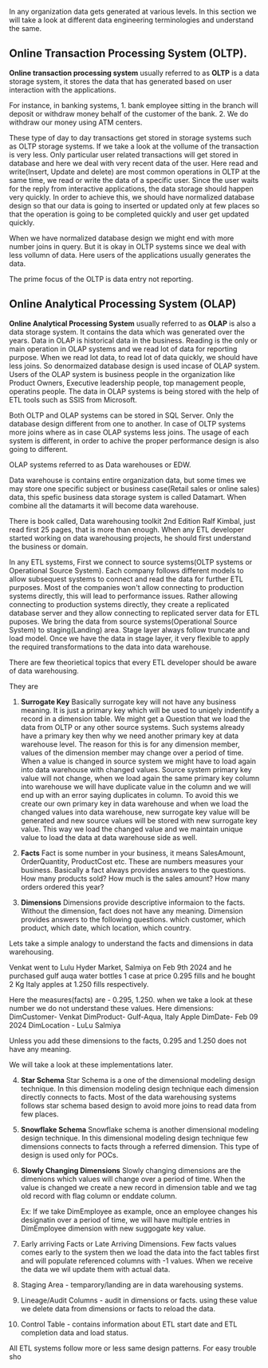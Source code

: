 In any organization data gets generated at various levels. In this section we will take a look at different data engineering terminologies and understand the same.

## Online Transaction Processing System (OLTP).
  **Online transaction processing system** usually referred to as **OLTP** is a data storage system, it stores the data that has generated based on user interaction with the applications. 
  
  For instance, 
    in banking systems, 
      1. bank employee sitting in the branch will deposit or withdraw money behalf of the customer of the bank. 
      2. We do withdraw our money using ATM centers.
      
These type of day to day transactions get stored in storage systems such as OLTP storage systems. If we take a look at the vollume of the transaction is very less. Only particular user related
transactions will get stored in database and here we deal with very recent data of the user. Here read and write(Insert, Update and delete) are most common operations in OLTP at the same time, we read or write the data of a specific user.
Since the user waits for the reply from interactive applications, the data storage should happen very quickly. In order to achieve this, we should have normalized database design so that our data is going to inserted or updated only at few places so that the operation is going to be completed quickly and user get updated quickly.
  
When we have normalized database design we might end with more number joins in query. But it is okay in OLTP systems since we deal with less vollumn of data. Here users of the applications usually generates the data.

The prime focus of the OLTP is data entry not reporting.

## Online Analytical Processing System (OLAP)
 **Online Analytical Processing System** usually referred to as **OLAP** is also a data storage system. It contains the data which was generated over the years. Data in OLAP is historical data in the business.
 Reading is the only or main operation in OLAP systems and we read lot of data for reporting purpose. When we read lot data, to read lot of data quickly, we should have less joins. So denormaized database design
 is used incase of OLAP system. Users of the OLAP system is business people in the organization like Product Owners, Executive leadership people, top management people, operatins people. The data in OLAP systems is being stored with the help of ETL tools such as SSIS from Microsoft.

 Both OLTP and OLAP systems can be stored in SQL Server. Only the database design different from one to another. In case of OLTP systems more joins where as in case OLAP systems less joins. The usage of each system is different, in order to achive the proper performance design is also going to different.

 OLAP systems referred to as Data warehouses or EDW.

 Data warehouse is contains entire organization data, but some times we may store one specific subject or business case(Retail sales or online sales) data, this spefic business data storage system is called Datamart. When combine all the datamarts it will become data warehouse.

There is book called, Data warehousing toolkit 2nd Edition Ralf Kimbal, just read first 25 pages, that is more than enough.
When any ETL developer started working on data warehousing projects, he should first understand the business or domain.

In any ETL systems, First we connect to source systems(OLTP systems or Operational Source System). Each company follows different models to allow subsequest systems to connect and read the data for further ETL purposes. Most of the companies won't allow connecting to production systems directly, this will lead to performance issues. Rather allowing connecting to production systems directly, they create a replicated database server and they allow connecting to replicated server data for ETL puposes. We bring the data from source systems(Operational Source System) to staging(Landing) area. Stage layer always follow truncate and load model. Once we have the data in stage layer, it very flexible to apply the required transformations to the data into data warehouse.

There are few theorietical topics that every ETL developer should be aware of data warehousing.

They are
  1. **Surrogate Key** 
      Basically surrogate key will not have any business meaning. It is just a primary key which will be used to uniqely indentify a record in a dimension table. We might get a Question that we load the data from OLTP or any other source systems. Such systems already have a primary key then why we need another primary key at data warehouse level. The reason for this is for any dimension member, values of the dimension member may change over a period of time. When a value is changed in source system we might have to load again into data warehouse with changed values. Source system primary key value will not change, when we load again the same primary key column into warehouse we will have duplicate value in the column and we will end up with an error saying duplicates in column. To avoid this we create our own primary key in data warehouse and when we load the changed values into data warehouse, new surrogate key value will be generated and new source values will be stored with new surrogate key value. This way we load the changed value and we maintain unique value to load the data at data warehouse side as well.

2. **Facts**
      Fact is some number in your business, it means SalesAmount, OrderQuantity, ProductCost etc. These are numbers measures your business. Basically a fact always provides answers to the questions. How many products sold? How much is the sales amount? How many orders ordered this year?
   
3. **Dimensions**
    Dimensions provide descriptive informaion to the facts. Without the dimension, fact does not have any meaning. Dimension provides answers to the following questions.
    which customer, which product, which date, which location, which country.

Lets take a simple analogy to understand the facts and dimensions in data warehousing.

Venkat went to Lulu Hyder Market, Salmiya on Feb 9th 2024 and he purchased gulf auqa water bottles 1 case at price 0.295 fills and he bought 2 Kg Italy apples at 1.250 fills respectively.

Here the measures(facts) are - 0.295, 1.250. when we take a look at these number we do not understand these values.
Here dimensions:
DimCustomer- Venkat
DimProduct- Gulf-Aqua, Italy Apple
DimDate- Feb 09 2024
DimLocation - LuLu Salmiya

Unless you add these dimensions to the facts, 0.295 and 1.250 does not have any meaning.

We will take a look at these implementations later.

  4. **Star Schema**
    Star Schema is a one of the dimensional modeling design technique. In this dimension modeling design technique each dimension directly connects to facts.
    Most of the data warehousing systems follows star schema based design to avoid more joins to read data from few places.
    
  5. **Snowflake Schema**
     Snowflake schema is another dimensional modeling design technique. In this dimensional modeling design technique few dimensions connects to facts through a referred dimension. This type of design is used only for POCs.
  6. **Slowly Changing Dimensions**
     Slowly changing dimensions are the dimenions which values will change over a period of time. When the value is changed we create a new record in dimension
     table and we tag old record with flag column or enddate column.

     Ex: If we take DimEmployee as example, once an employee changes his designatin over a period of time, we will have multiple entries in DimEmployee dimension with new suggogate key value.
     
  9. Early arriving Facts or Late Arriving Dimensions.
       Few facts values comes early to the system then we load the data into the  fact tables first and will populate referenced columns with -1 values. When we receive the data we wil update them with actual data.
  11. Staging Area - temparory/landing are in data warehousing systems.
  12. Lineage/Audit Columns - audit in dimensions or facts. using these value we delete data from dimensions or facts to reload the data.
  13. Control Table - contains information about ETL start date and ETL completion data and load status.

All ETL systems follow more or less same design patterns. For easy trouble sho
